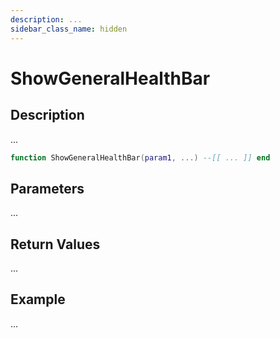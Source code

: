 ```yaml
---
description: ...
sidebar_class_name: hidden
---
```


# ShowGeneralHealthBar

## Description

...

```lua
function ShowGeneralHealthBar(param1, ...) --[[ ... ]] end
```

## Parameters

...

## Return Values

...

## Example

...

